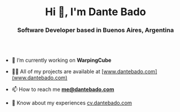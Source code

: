 <h1 align="center">Hi 👋, I'm Dante Bado</h1>
<h3 align="center">Software Developer based in Buenos Aires, Argentina</h3>
<br/><br/>

- 🔭 I’m currently working on **WarpingCube**

- 👨‍💻 All of my projects are available at [www.dantebado.com](www.dantebado.com)

- 📫 How to reach me **me@dantebado.com**

- 📄 Know about my experiences [cv.dantebado.com](cv.dantebado.com)
